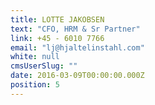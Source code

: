 ```yaml
---
title: LOTTE JAKOBSEN
text: "CFO, HRM & Sr Partner"
link: +45 - 6010 7766
email: "lj@hjaltelinstahl.com"
white: null
cmsUserSlug: ""
date: 2016-03-09T00:00:00.000Z
position: 5
---
```


